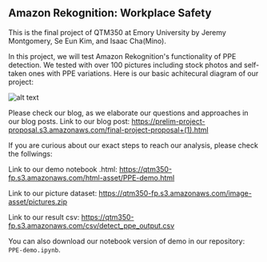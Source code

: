 ## Amazon Rekognition: Workplace Safety

This is the final project of QTM350 at Emory University
by Jeremy Montgomery, Se Eun Kim, and Isaac Cha(Mino).

In this project, we will test Amazon Rekognition's functionality of PPE detection.
We tested with over 100 pictures including stock photos and self-taken ones with PPE variations.
Here is our basic achitecural diagram of our project:

![alt text](https://qtm350-fp.s3.amazonaws.com/QTM350+Final+Architectural+Diagram.drawio.png)


Please check our blog, as we elaborate our questions and approaches in our blog posts.
Link to our blog post: https://prelim-project-proposal.s3.amazonaws.com/final-project-proposal+(1).html


If you are curious about our exact steps to reach our analysis, please check the follwings:

Link to our demo notebook .html: https://qtm350-fp.s3.amazonaws.com/html-asset/PPE-demo.html

Link to our picture dataset: https://qtm350-fp.s3.amazonaws.com/image-asset/pictures.zip

Link to our result csv: https://qtm350-fp.s3.amazonaws.com/csv/detect_ppe_output.csv



You can also download our notebook version of demo in our repository:  `PPE-demo.ipynb`.